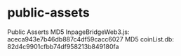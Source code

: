 # public-assets
Public Asserts
MD5 InpageBridgeWeb3.js: aceca943e7b46db887c4df59cacc6027
MD5 coinList.db: 82d4c9901cfbb74df958213b849180fa

